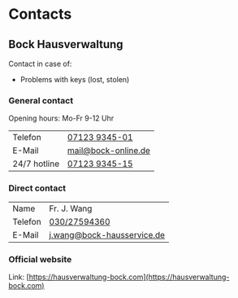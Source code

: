 # Contacts

## Bock Hausverwaltung

Contact in case of:
- Problems with keys (lost, stolen)

### General contact

Opening hours: Mo-Fr 9-12 Uhr

| | |
|-|-|
| Telefon | [07123 9345-01](tel:07123934501) |
| E-Mail  | [mail@bock-online.de](mailto:mail@bock-online.de) |
| 24/7 hotline | [07123 9345-15](07123934515) |

### Direct contact

| | |
|-|-|
| Name | Fr. J. Wang |
| Telefon | [030/27594360](tel:030275943601) |
| E-Mail  | [j.wang@bock-hausservice.de](mailto:j.wang@bock-hausservice.de) |

### Official website

Link: [https://hausverwaltung-bock.com](https://hausverwaltung-bock.com)
